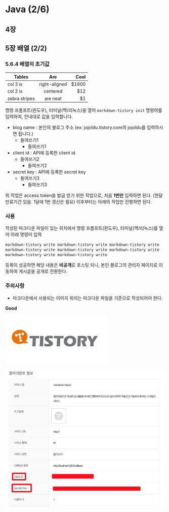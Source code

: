 # Java (2/6) 

## 4장

## 5장 배열 (2/2)

### 5.6.4 배열의 초기값


| Tables        | Are           | Cool  |
| ------------- |:-------------:| -----:|
| col 3 is      | right-aligned | $1600 |
| col 2 is      | centered      |   $12 |
| zebra stripes | are neat      |    $1 |


명령 프롬프트(윈도우), 터미널(맥/리눅스)을 열어 ```markdown-tistory init``` 명령어를 입력하여, 안내대로 값을 입력합니다.
* blog name : 본인의 블로그 주소 (ex: jojoldu.tistory.com의 jojoldu를 입력하시면 됩니다.)
  * 들여쓰기1
    * 들여쓰기1
* client id : API에 등록한 client id
  * 들여쓰기2
    * 들여쓰기2
* secret key : API에 등록한 secret key
  * 들여쓰기3
    * 들여쓰기3
    
위 작업은 access token을 발급 받기 위한 작업으로, 처음 **1번만** 입력하면 된다. (한달 만료기간 있음. 1달에 1번 갱신은 필요)
이후부터는 아래의 작업만 진행하면 된다.

### 사용

작성된 마크다운 파일이 있는 위치에서 명령 프롬프트(윈도우), 터미널(맥/리눅스)를 열어 아래 명령어 입력
```
markdown-tistory write markdown-tistory write markdown-tistory write markdown-tistory write markdown-tistory write markdown-tistory write markdown-tistory write markdown-tistory write
```

등록이 성공하면 해당 내용은 **비공개**로 포스팅 되니, 본인 블로그의 관리자 페이지로 이동하여 게시글을 공개로 전환한다.

### 주의사항
* 마크다운에서 사용되는 이미지 위치는 마크다운 파일을 기준으로 작성되어야 한다.

**Good**

![티스토리](./images/티스토리.png)

![](./images/티스토리클라이언트.png)
